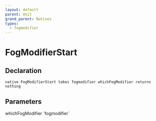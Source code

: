 ```yaml
---
layout: default
parent: Unit
grand_parent: Natives
types:
  - fogmodifier
---
```


# FogModifierStart

## Declaration

```
native FogModifierStart takes fogmodifier whichFogModifier returns nothing
```

## Parameters
<dl>
  <dt>whichFogModifier `fogmodifier`</dt>
  <dd></dd>
</dl>